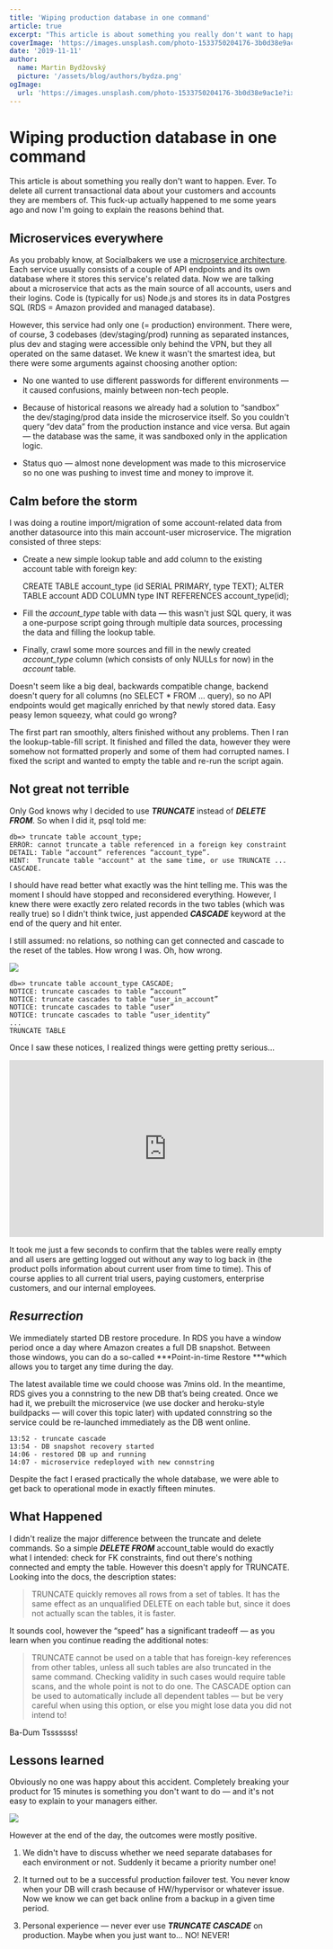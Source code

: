 ```yaml
---
title: 'Wiping production database in one command'
article: true
excerpt: "This article is about something you really don't want to happen. Ever. To delete all current transactional data about your customers and accounts they are members of. This fuck-up actually happened to me some years ago and now I'm going to explain the reasons behind that."
coverImage: 'https://images.unsplash.com/photo-1533750204176-3b0d38e9ac1e?ixlib=rb-1.2.1&ixid=eyJhcHBfaWQiOjEyMDd9&auto=format&fit=crop&h=700&q=80'
date: '2019-11-11'
author:
  name: Martin Bydžovský
  picture: '/assets/blog/authors/bydza.png'
ogImage:
  url: 'https://images.unsplash.com/photo-1533750204176-3b0d38e9ac1e?ixlib=rb-1.2.1&ixid=eyJhcHBfaWQiOjEyMDd9&auto=format&fit=crop&h=700&q=80'
---
```



# Wiping production database in one command

This article is about something you really don't want to happen. Ever. To delete all current transactional data about your customers and accounts they are members of. This fuck-up actually happened to me some years ago and now I'm going to explain the reasons behind that.

## Microservices everywhere

As you probably know, at Socialbakers we use a [microservice architecture](https://medium.com/socialbakers-engineering/distributed-api-platform-87271f689539). Each service usually consists of a couple of API endpoints and its own database where it stores this service's related data. Now we are talking about a microservice that acts as the main source of all accounts, users and their logins. Code is (typically for us) Node.js and stores its in data Postgres SQL (RDS = Amazon provided and managed database).

However, this service had only one (= production) environment. There were, of course, 3 codebases (dev/staging/prod) running as separated instances, plus dev and staging were accessible only behind the VPN, but they all operated on the same dataset. We knew it wasn't the smartest idea, but there were some arguments against choosing another option:

* No one wanted to use different passwords for different environments — it caused confusions, mainly between non-tech people.

* Because of historical reasons we already had a solution to “sandbox” the dev/staging/prod data inside the microservice itself. So you couldn't query “dev data” from the production instance and vice versa. But again — the database was the same, it was sandboxed only in the application logic.

* Status quo — almost none development was made to this microservice so no one was pushing to invest time and money to improve it.

## Calm before the storm

I was doing a routine import/migration of some account-related data from another datasource into this main account-user microservice. The migration consisted of three steps:

* Create a new simple lookup table and add column to the existing account table with foreign key:

    CREATE TABLE account_type (id SERIAL PRIMARY, type TEXT);
    ALTER TABLE account ADD COLUMN type INT REFERENCES account_type(id);

* Fill the *account_type* table with data — this wasn't just SQL query, it was a one-purpose script going through multiple data sources, processing the data and filling the lookup table.

* Finally, crawl some more sources and fill in the newly created *account_type* column (which consists of only NULLs for now) in the *account* table.

Doesn't seem like a big deal, backwards compatible change, backend doesn't query for all columns (no SELECT * FROM … query), so no API endpoints would get magically enriched by that newly stored data. Easy peasy lemon squeezy, what could go wrong?

The first part ran smoothly, alters finished without any problems. Then I ran the lookup-table-fill script. It finished and filled the data, however they were somehow not formatted properly and some of them had corrupted names. I fixed the script and wanted to empty the table and re-run the script again.

## Not great not terrible

Only God knows why I decided to use ***TRUNCATE*** instead of ***DELETE FROM***. So when I did it, psql told me:

    db=> truncate table account_type;
    ERROR: cannot truncate a table referenced in a foreign key constraint
    DETAIL: Table “account” references “account_type”.
    HINT:  Truncate table "account" at the same time, or use TRUNCATE ... CASCADE.

I should have read better what exactly was the hint telling me. This was the moment I should have stopped and reconsidered everything. However, I knew there were exactly zero related records in the two tables (which was really true) so I didn't think twice, just appended ***CASCADE*** keyword at the end of the query and hit enter.

I still assumed: no relations, so nothing can get connected and cascade to the reset of the tables. How wrong I was. Oh, how wrong.

![](https://cdn-images-1.medium.com/max/2000/1*wGP-lwNQ1qW6XHedjmfSTA.png)

    db=> truncate table account_type CASCADE;
    NOTICE: truncate cascades to table “account”
    NOTICE: truncate cascades to table “user_in_account”
    NOTICE: truncate cascades to table “user”
    NOTICE: truncate cascades to table ”user_identity”
    ...
    TRUNCATE TABLE

Once I saw these notices, I realized things were getting pretty serious…

<center><iframe width="560" height="315" src="https://www.youtube.com/embed/wuIpX6m5W3w" frameborder="0" allowfullscreen></iframe></center>

It took me just a few seconds to confirm that the tables were really empty and all users are getting logged out without any way to log back in (the product polls information about current user from time to time). This of course applies to all current trial users, paying customers, enterprise customers, and our internal employees.

## ***Resurrection***

We immediately started DB restore procedure. In RDS you have a window period once a day where Amazon creates a full DB snapshot. Between those windows, you can do a so-called ***Point-in-time Restore ***which allows you to target any time during the day.

The latest available time we could choose was 7mins old. In the meantime, RDS gives you a connstring to the new DB that’s being created. Once we had it, we prebuilt the microservice (we use docker and heroku-style buildpacks — will cover this topic later) with updated connstring so the service could be re-launched immediately as the DB went online.

    13:52 - truncate cascade
    13:54 - DB snapshot recovery started
    14:06 - restored DB up and running
    14:07 - microservice redeployed with new connstring

Despite the fact I erased practically the whole database, we were able to get back to operational mode in exactly fifteen minutes.

## What Happened

I didn't realize the major difference between the truncate and delete commands. So a simple ***DELETE FROM*** account_table would do exactly what I intended: check for FK constraints, find out there's nothing connected and empty the table. However this doesn't apply for TRUNCATE. Looking into the docs, the description states:
> TRUNCATE quickly removes all rows from a set of tables. It has the same effect as an unqualified DELETE on each table but, since it does not actually scan the tables, it is faster.

It sounds cool, however the “speed” has a significant tradeoff — as you learn when you continue reading the additional notes:
> TRUNCATE cannot be used on a table that has foreign-key references from other tables, unless all such tables are also truncated in the same command. Checking validity in such cases would require table scans, and the whole point is not to do one. The CASCADE option can be used to automatically include all dependent tables — but be very careful when using this option, or else you might lose data you did not intend to!

Ba-Dum Tsssssss!

## **Lessons learned**

Obviously no one was happy about this accident. Completely breaking your product for 15 minutes is something you don't want to do — and it's not easy to explain to your managers either.

![](https://cdn-images-1.medium.com/max/2416/1*aHiKbPFWX9Hzt2W26xNzRA.png)

However at the end of the day, the outcomes were mostly positive.

1. We didn't have to discuss whether we need separate databases for each environment or not. Suddenly it became a priority number one!

1. It turned out to be a successful production failover test. You never know when your DB will crash because of HW/hypervisor or whatever issue. Now we know we can get back online from a backup in a given time period.

1. Personal experience — never ever use ***TRUNCATE CASCADE*** on production. Maybe when you just want to… NO! NEVER!
